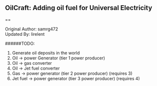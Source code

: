 OilCraft: Adding oil fuel for Universal Electricity
--
==

Original Author: samrg472 <br />
Updated By: lirelent

######TODO:</b><br />

1) Generate oil deposits in the world <br />
2) Oil -> power Generator (tier 1 power producer) <br />
3) Oil -> gas converter  <br />
4) Oil -> Jet fuel converter  <br />
5) Gas -> power generator (tier 2 power producer) (requires 3) <br />
6) Jet fuel -> power generator (tier 3 power producer) (requires 4)
